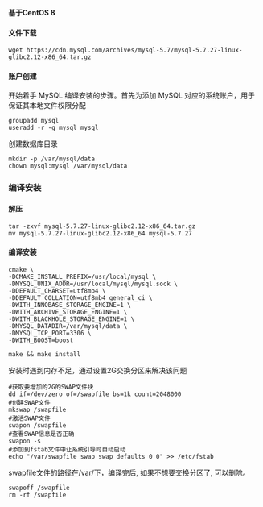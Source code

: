 **基于CentOS 8** 

#### 文件下载

```shell
wget https://cdn.mysql.com/archives/mysql-5.7/mysql-5.7.27-linux-glibc2.12-x86_64.tar.gz
```





#### 账户创建

开始着手 MySQL 编译安装的步骤。首先为添加 MySQL 对应的系统账户，用于保证其本地文件权限分配

```shell
groupadd mysql
useradd -r -g mysql mysql
```

创建数据库目录

```
mkdir -p /var/mysql/data
chown mysql:mysql /var/mysql/data
```

### 编译安装

#### 解压

```shell
tar -zxvf mysql-5.7.27-linux-glibc2.12-x86_64.tar.gz
mv mysql-5.7.27-linux-glibc2.12-x86_64 mysql-5.7.27
```

#### 编译安装

```shell
cmake \
-DCMAKE_INSTALL_PREFIX=/usr/local/mysql \
-DMYSQL_UNIX_ADDR=/usr/local/mysql/mysql.sock \
-DDEFAULT_CHARSET=utf8mb4 \
-DDEFAULT_COLLATION=utf8mb4_general_ci \
-DWITH_INNOBASE_STORAGE_ENGINE=1 \
-DWITH_ARCHIVE_STORAGE_ENGINE=1 \
-DWITH_BLACKHOLE_STORAGE_ENGINE=1 \
-DMYSQL_DATADIR=/var/mysql/data \
-DMYSQL_TCP_PORT=3306 \
-DWITH_BOOST=boost

make && make install
```

安装时遇到内存不足，通过设置2G交换分区来解决该问题

```shell
#获取要增加的2G的SWAP文件块
dd if=/dev/zero of=/swapfile bs=1k count=2048000
#创建SWAP文件
mkswap /swapfile 
#激活SWAP文件
swapon /swapfile   
#查看SWAP信息是否正确
swapon -s  
#添加到fstab文件中让系统引导时自动启动
echo "/var/swapfile swap swap defaults 0 0" >> /etc/fstab
```

swapfile文件的路径在/var/下，编译完后, 如果不想要交换分区了, 可以删除。

```
swapoff /swapfile
rm -rf /swapfile
```

